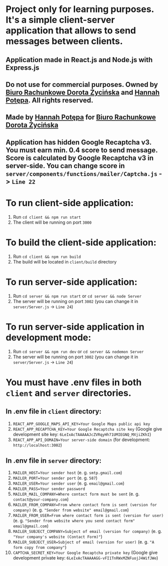 # Project only for learning purposes. It's a simple client-server application that allows to send messages between clients.

## Application made in React.js and Node.js with Express.js

## Do not use for commercial purposes. Owned by [Biuro Rachunkowe Dorota Życińska](https://biuro-zbylut.pl) and [Hannah Potępa](https://facebook.com/hannahxxcute/). All rights reserved.

## Made by [Hannah Potępa](https://facebook.com/hannahxxcute/) for [Biuro Rachunkowe Dorota Życińska](https://biuro-zbylut.pl)

## Application has hidden Google Recaptcha v3. You must earn min. 0.4 score to send message. Score is calculated by Google Recaptcha v3 in server-side. You can change score in `server/components/functions/mailer/Captcha.js` -> `Line 22`

# To run client-side application:
1. Run `cd client && npm run start`
2. The client will be running on port `3000`

# To build the client-side application:
1. Run `cd client && npm run build`
2. The build will be located in `client/build` directory

# To run server-side application:
1. Run `cd server && npm run start` or `cd server && node Server`
2. The server will be running on port `3002` (you can change it in `server/Server.js` -> `Line 24`)

# To run server-side application in development mode:
1. Run `cd server && npm run dev` or `cd server && nodemon Server`
2. The server will be running on port `3002` (you can change it in `server/Server.js` -> `Line 24`)

# You must have .env files in both `client` and `server` directories.
## In .env file in `client` directory:
1. `REACT_APP_GOOGLE_MAPS_API_KEY=Your Google Maps public api key`
2. `REACT_APP_RECAPTCHA_KEY=Your Google Recaptcha site key` (Google give development site key: `6LeIxAcTAAAAAJcZVRqyHh71UMIEGNQ_MXjiZKhI`)
3. `REACT_APP_API_DOMAIN=Your server-side domain` (for development: `http://localhost:3002`)

## In .env file in `server` directory:
1. `MAILER_HOST=Your sender host` (e. g. `smtp.gmail.com`)
2. `MAILER_PORT=Your sender port` (e. g. `587`)
3. `MAILER_USER=Your sender user` (e. g. `email@gmail.com`)
4. `MAILER_PASS=Your sender password`
5. `MAILER_MAIL_COMPANY=Where contact form must be sent` (e. g. `contact@your-company.com`)
6. `MAILER_FROM_COMPANY=From where contact form is sent (version for company)` (e. g. `"Sender from website" email@gmail.com`)
7. `MAILER_FROM_USER=From where contact form is sent (version for user)` (e. g. `"Sender from website where you send contact form" email@gmail.com`)
8. `MAILER_SUBJECT_COMPANY=Subject of email (version for company)` (e. g. `"Your company's website (Contact Form)"`)
9. `MAILER_SUBJECT_USER=Subject of email (version for user)` (e. g. `"A form copy from company"`)
10. `CAPTCHA_SECRET_KEY=Your Google Recaptcha private key` (Google give development private key: `6LeIxAcTAAAAAGG-vFI1TnRWxMZNFuojJ4WifJWe`)
